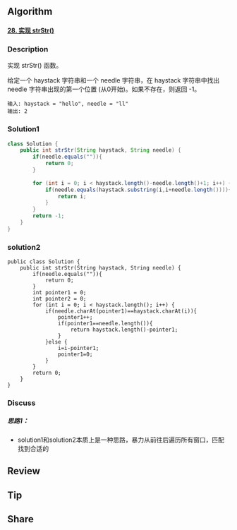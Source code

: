 ## Algorithm

#### [28. 实现 strStr()](https://leetcode-cn.com/problems/implement-strstr/)

### Description

实现 strStr() 函数。

给定一个 haystack 字符串和一个 needle 字符串，在 haystack 字符串中找出 needle 字符串出现的第一个位置 (从0开始)。如果不存在，则返回  -1。

```
输入: haystack = "hello", needle = "ll"
输出: 2

```

### Solution1

```java
class Solution {
    public int strStr(String haystack, String needle) {
        if(needle.equals("")){
            return 0;
        }
        
        for (int i = 0; i < haystack.length()-needle.length()+1; i++) {
            if(needle.equals(haystack.substring(i,i+needle.length()))){
                return i;
            }
        }
        return -1;
    }
}
```

### solution2

```
public class Solution {
    public int strStr(String haystack, String needle) {
        if(needle.equals("")){
            return 0;
        }
        int pointer1 = 0;
        int pointer2 = 0;
        for (int i = 0; i < haystack.length(); i++) {
            if(needle.charAt(pointer1)==haystack.charAt(i)){
                pointer1++;
                if(pointer1==needle.length()){
                    return haystack.length()-pointer1;
                }
            }else {
                i=i-pointer1;
                pointer1=0;
            }
        }
        return 0;
    }
}
```



### Discuss

##### 思路1：

* solution1和solution2本质上是一种思路，暴力从前往后遍历所有窗口，匹配找到合适的



## Review

## Tip

## Share